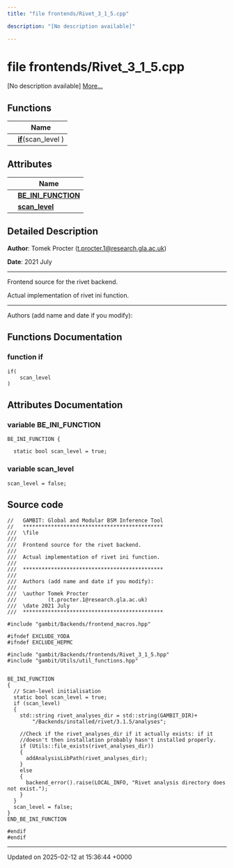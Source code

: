 ```yaml
---
title: "file frontends/Rivet_3_1_5.cpp"

description: "[No description available]"

---
```


# file frontends/Rivet_3_1_5.cpp

[No description available] [More...](#detailed-description)

## Functions

|                | Name           |
| -------------- | -------------- |
| | **[if](/documentation/code/files/rivet__3__1__5_8cpp/#function-if)**(scan_level ) |

## Attributes

|                | Name           |
| -------------- | -------------- |
| | **[BE_INI_FUNCTION](/documentation/code/files/rivet__3__1__5_8cpp/#variable-be-ini-function)**  |
| | **[scan_level](/documentation/code/files/rivet__3__1__5_8cpp/#variable-scan-level)**  |

## Detailed Description


**Author**: Tomek Procter ([t.procter.1@research.gla.ac.uk](mailto:t.procter.1@research.gla.ac.uk)) 

**Date**: 2021 July 

------------------

Frontend source for the rivet backend.

Actual implementation of rivet ini function.



------------------

Authors (add name and date if you modify):


## Functions Documentation

### function if

```
if(
    scan_level 
)
```



## Attributes Documentation

### variable BE_INI_FUNCTION

```
BE_INI_FUNCTION {
  
  static bool scan_level = true;
```


### variable scan_level

```
scan_level = false;
```



## Source code

```
//   GAMBIT: Global and Modular BSM Inference Tool
//   *********************************************
///  \file
///
///  Frontend source for the rivet backend.
///
///  Actual implementation of rivet ini function.
///
///  *********************************************
///
///  Authors (add name and date if you modify):
///
///  \author Tomek Procter
///          (t.procter.1@research.gla.ac.uk)
///  \date 2021 July
///  *********************************************

#include "gambit/Backends/frontend_macros.hpp"

#ifndef EXCLUDE_YODA
#ifndef EXCLUDE_HEPMC

#include "gambit/Backends/frontends/Rivet_3_1_5.hpp"
#include "gambit/Utils/util_functions.hpp"


BE_INI_FUNCTION
{
  // Scan-level initialisation
  static bool scan_level = true;
  if (scan_level)
  {
    std::string rivet_analyses_dir = std::string(GAMBIT_DIR)+
        "/Backends/installed/rivet/3.1.5/analyses";

    //Check if the rivet_analyses_dir if it actually exists: if it
    //doesn't then installation probably hasn't installed properly.
    if (Utils::file_exists(rivet_analyses_dir))
    {
      addAnalysisLibPath(rivet_analyses_dir);
    }
    else
    {
      backend_error().raise(LOCAL_INFO, "Rivet analysis directory does not exist.");
    }
  }
  scan_level = false;
}
END_BE_INI_FUNCTION

#endif
#endif
```


-------------------------------

Updated on 2025-02-12 at 15:36:44 +0000
